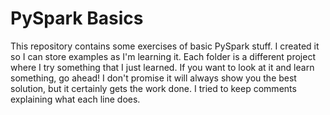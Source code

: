 # PySpark Basics

This repository contains some exercises of basic PySpark stuff. I created it so I can store examples as I'm learning it. Each folder is a different project where I try something that I just learned.
If you want to look at it and learn something, go ahead! I don't promise it will always show you the best solution, but it certainly gets the work done. I tried to keep comments explaining what each line does.